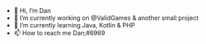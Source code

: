 - 👋 Hi, I’m Dan
- 👀 I’m currently working on @ValidGames & another small project
- 🌱 I’m currently learning Java, Kotlin & PHP
- 📫 How to reach me Dan;#6969

